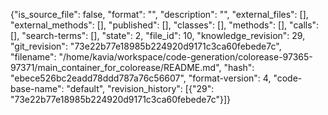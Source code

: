 {"is_source_file": false, "format": "", "description": "", "external_files": [], "external_methods": [], "published": [], "classes": [], "methods": [], "calls": [], "search-terms": [], "state": 2, "file_id": 10, "knowledge_revision": 29, "git_revision": "73e22b77e18985b224920d9171c3ca60febede7c", "filename": "/home/kavia/workspace/code-generation/colorease-97365-97371/main_container_for_colorease/README.md", "hash": "ebece526bc2eadd78ddd787a76c56607", "format-version": 4, "code-base-name": "default", "revision_history": [{"29": "73e22b77e18985b224920d9171c3ca60febede7c"}]}